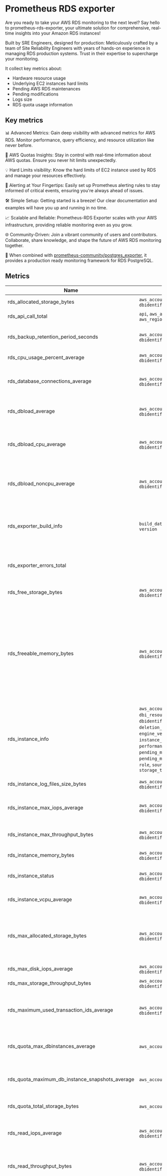 # Prometheus RDS exporter

Are you ready to take your AWS RDS monitoring to the next level? Say hello to prometheus-rds-exporter, your ultimate solution for comprehensive, real-time insights into your Amazon RDS instances!

Built by SRE Engineers, designed for production: Meticulously crafted by a team of Site Reliability Engineers with years of hands-on experience in managing RDS production systems. Trust in their expertise to supercharge your monitoring.

It collect key metrics about:

- Hardware resource usage
- Underlying EC2 instances hard limits
- Pending AWS RDS maintenances
- Pending modifications
- Logs size
- RDS quota usage information

## Key metrics

📊 Advanced Metrics: Gain deep visibility with advanced metrics for AWS RDS. Monitor performance, query efficiency, and resource utilization like never before.

🧩 AWS Quotas Insights: Stay in control with real-time information about AWS quotas. Ensure you never hit limits unexpectedly.

💡 Hard Limits visibility: Know the hard limits of EC2 instance used by RDS and manage your resources effectively.

🔔 Alerting at Your Fingertips: Easily set up Prometheus alerting rules to stay informed of critical events, ensuring you're always ahead of issues.

🛠️ Simple Setup: Getting started is a breeze! Our clear documentation and examples will have you up and running in no time.

📈 Scalable and Reliable: Prometheus-RDS Exporter scales with your AWS infrastructure, providing reliable monitoring even as you grow.

🌐 Community-Driven: Join a vibrant community of users and contributors. Collaborate, share knowledge, and shape the future of AWS RDS monitoring together.

🚀 When combined with [prometheus-community/postgres_exporter](https://github.com/prometheus-community/postgres_exporter), it provides a production ready monitoring framework for RDS PostgreSQL.

## Metrics

| Name | Labels | Description |
| ---- | ------ | ----------- |
| rds_allocated_storage_bytes | `aws_account_id`, `aws_region`, `dbidentifier` | Allocated storage |
| rds_api_call_total | `api`, `aws_account_id`, `aws_region` | Number of call to AWS API |
| rds_backup_retention_period_seconds | `aws_account_id`, `aws_region`, `dbidentifier` | Automatic DB snapshots retention period |
| rds_cpu_usage_percent_average | `aws_account_id`, `aws_region`, `dbidentifier` | Instance CPU used |
| rds_database_connections_average | `aws_account_id`, `aws_region`, `dbidentifier` | The number of client network connections to the database instance |
| rds_dbload_average | `aws_account_id`, `aws_region`, `dbidentifier` | Number of active sessions for the DB engine |
| rds_dbload_cpu_average | `aws_account_id`, `aws_region`, `dbidentifier` | Number of active sessions where the wait event type is CPU |
| rds_dbload_noncpu_average | `aws_account_id`, `aws_region`, `dbidentifier` | Number of active sessions where the wait event type is not CPU |
| rds_exporter_build_info | `build_date`, `commit_sha`, `version` | A metric with constant '1' value labeled by version from which exporter was built |
| rds_exporter_errors_total | | Total number of errors encountered by the exporter |
| rds_free_storage_bytes | `aws_account_id`, `aws_region`, `dbidentifier` | Free storage on the instance |
| rds_freeable_memory_bytes | `aws_account_id`, `aws_region`, `dbidentifier` | Amount of available random access memory. For MariaDB, MySQL, Oracle, and PostgreSQL DB instances, this metric reports the value of the MemAvailable field of /proc/meminfo |
| rds_instance_info | `aws_account_id`, `aws_region`, `dbi_resource_id`, `dbidentifier`, `deletion_protection`, `engine`, `engine_version`, `instance_class`, `multi_az`, `performance_insights_enabled`, `pending_maintenance`, `pending_modified_values`, `role`, `source_dbidentifier`, `storage_type` | RDS instance information |
| rds_instance_log_files_size_bytes | `aws_account_id`, `aws_region`, `dbidentifier` | Total of log files on the instance |
| rds_instance_max_iops_average | `aws_account_id`, `aws_region`, `dbidentifier` | Maximum IOPS of underlying EC2 instance |
| rds_instance_max_throughput_bytes | `aws_account_id`, `aws_region`, `dbidentifier` | Maximum throughput of underlying EC2 instance |
| rds_instance_memory_bytes | `aws_account_id`, `aws_region`, `dbidentifier` | Instance memory |
| rds_instance_status | `aws_account_id`, `aws_region`, `dbidentifier` | Instance status (1: ok, 0: can't scrap metrics) |
| rds_instance_vcpu_average | `aws_account_id`, `aws_region`, `dbidentifier` | Total vCPU for this isntance class |
| rds_max_allocated_storage_bytes | `aws_account_id`, `aws_region`, `dbidentifier` | Upper limit in gibibytes to which Amazon RDS can automatically scale the storage of the DB instance |
| rds_max_disk_iops_average | `aws_account_id`, `aws_region`, `dbidentifier` | Max IOPS for the instance |
| rds_max_storage_throughput_bytes | `aws_account_id`, `aws_region`, `dbidentifier` | Max storage throughput |
| rds_maximum_used_transaction_ids_average | `aws_account_id`, `aws_region`, `dbidentifier` | Maximum transaction IDs that have been used. Applies to only PostgreSQL |
| rds_quota_max_dbinstances_average | `aws_account_id`, `aws_region` | Maximum number of RDS instances allowed in the AWS account |
| rds_quota_maximum_db_instance_snapshots_average | `aws_account_id`, `aws_region` | Maximum number of manual DB instance snapshots |
| rds_quota_total_storage_bytes | `aws_account_id`, `aws_region` | Maximum total storage for all DB instances |
| rds_read_iops_average | `aws_account_id`, `aws_region`, `dbidentifier` | Average number of disk read I/O operations per second |
| rds_read_throughput_bytes | `aws_account_id`, `aws_region`, `dbidentifier` | Average number of bytes read from disk per second |
| rds_replica_lag_seconds | `aws_account_id`, `aws_region`, `dbidentifier` | For read replica configurations, the amount of time a read replica DB instance lags behind the source DB instance. Applies to MariaDB, Microsoft SQL Server, MySQL, Oracle, and PostgreSQL read replicas |
| rds_replication_slot_disk_usage_average | `aws_account_id`, `aws_region`, `dbidentifier` | Disk space used by replication slot files. Applies to PostgreSQL |
| rds_swap_usage_bytes | `aws_account_id`, `aws_region`, `dbidentifier` | Amount of swap space used on the DB instance. This metric is not available for SQL Server |
| rds_usage_allocated_storage_average | `aws_account_id`, `aws_region` | Total storage used by AWS RDS instances |
| rds_usage_db_instances_average | `aws_account_id`, `aws_region` | AWS RDS instance count |
| rds_usage_manual_snapshots_average | `aws_account_id`, `aws_region` | Manual snapshots count |
| rds_write_iops_average | `aws_account_id`, `aws_region`, `dbidentifier` | Average number of disk write I/O operations per second |
| rds_write_throughput_bytes | `aws_account_id`, `aws_region`, `dbidentifier` | Average number of bytes written to disk per second |
| up | | Was the last scrape of RDS successful |

<details>
  <summary>Standard Go and Prometheus metrics are also available</summary>

| Name   | Labels | Description |
| ------ | -------| ----------- |
| go_gc_duration_seconds | `quantile` | A summary of the pause duration of garbage collection cycles. |
| go_goroutines | | Number of goroutines that currently exist. |
| go_info | `version` | Information about the Go environment. |
| go_memstats_alloc_bytes | | Number of bytes allocated and still in use. |
| go_memstats_alloc_bytes_total | | Total number of bytes allocated, even if freed. |
| go_memstats_buck_hash_sys_bytes | | Number of bytes used by the profiling bucket hash table. |
| go_memstats_frees_total | | Total number of frees. |
| go_memstats_gc_sys_bytes | | Number of bytes used for garbage collection system metadata. |
| go_memstats_heap_alloc_bytes | | Number of heap bytes allocated and still in use. |
| go_memstats_heap_idle_bytes | | Number of heap bytes waiting to be used. |
| go_memstats_heap_inuse_bytes | | Number of heap bytes that are in use. |
| go_memstats_heap_objects | | Number of allocated objects. |
| go_memstats_heap_released_bytes | | Number of heap bytes released to OS. |
| go_memstats_heap_sys_bytes | | Number of heap bytes obtained from system. |
| go_memstats_last_gc_time_seconds | | Number of seconds since 1970 of last garbage collection. |
| go_memstats_lookups_total | | Total number of pointer lookups. |
| go_memstats_mallocs_total | | Total number of mallocs. |
| go_memstats_mcache_inuse_bytes | | Number of bytes in use by mcache structures. |
| go_memstats_mcache_sys_bytes | | Number of bytes used for mcache structures obtained from system. |
| go_memstats_mspan_inuse_bytes | | Number of bytes in use by mspan structures. |
| go_memstats_mspan_sys_bytes | | Number of bytes used for mspan structures obtained from system. |
| go_memstats_next_gc_bytes | | Number of heap bytes when next garbage collection will take place. |
| go_memstats_other_sys_bytes | | Number of bytes used for other system allocations. |
| go_memstats_stack_inuse_bytes | | Number of bytes in use by the stack allocator. |
| go_memstats_stack_sys_bytes | | Number of bytes obtained from system for stack allocator. |
| go_memstats_sys_bytes | | Number of bytes obtained from system. |
| go_threads | | Number of OS threads created. |
| promhttp_metric_handler_requests_in_flight | | Current number of scrapes being served. |
| promhttp_metric_handler_requests_total | `code` | Total number of scrapes by HTTP status code. |

</details>

## Dashboard

Grafana dashoards are available on Grafana labs:

<table>
<tr>
<td>

![Instances overview](docs/screenshots/instances-overview.png)

<a href="https://grafana.com/grafana/dashboards/19647/">RDS instances overview</a> (ID `19647`)
</td>
<td>

![Instance details](docs/screenshots/instance-details.png)

<a href="https://grafana.com/grafana/dashboards/19646/">RDS instance details</a> (ID: `19646`)
</td>
<td>

![RDS exporters](docs/screenshots/rds-exporter.png)

<a href="https://grafana.com/grafana/dashboards/19679/">RDS exporters</a> (ID: `19679`)
</td>
</tr>
</table>

## Configuration

Configuration could be defined in `.prometheus-rds-exporter.yaml` or environment variables (format `PROMETHEUS_RDS_EXPORTER_<PARAMETER_NAME>`).

| Parameter | Description | Default |
| --- | --- | --- |
| aws-assume-role-arn | AWS IAM ARN role to assume to fetch metrics | |
| aws-assume-role-session | AWS assume role session name | prometheus-rds-exporter |
| collect-logs-size | Collect AWS instances logs size (AWS RDS API) | true |
| collect-maintenances | Collect AWS instances maintenances (AWS RDS API) | true |
| collect-quotas | Collect AWS RDS quotas (AWS quotas API) | true |
| collect-usages | Collect AWS RDS usages (AWS Cloudwatch API) | true |
| debug | Enable debug mode | |
| listen-address | Address to listen on for web interface | :9043 |
| log-format | Log format (`text` or `json`) | json |
| metrics-path | Path under which to expose metrics | /metrics |

Configuration parameters priorities:

1. `$HOME/.prometheus-rds-exporter.yaml` file
2. `.prometheus-rds-exporter.yaml` file
3. Environment variables
4. Command line flags

### AWS authentication

Prometheus RDS exporter needs read only AWS IAM permissions to fetch metrics from AWS RDS, CloudWatch, EC2 and ServiceQuota AWS APIs.

Standard AWS authentication methods (AWS credentials, SSO and assume role), see <https://docs.aws.amazon.com/cli/latest/userguide/cli-configure-envvars.html>.

If you are running on [AWS EKS](https://aws.amazon.com/eks/), we strongly recommend to use [IRSA](https://docs.aws.amazon.com/eks/latest/userguide/iam-roles-for-service-accounts.html)

Minimal required IAM permissions:

```yaml
{
    "Version": "2012-10-17",
    "Statement": [
        {
            "Sid": "AllowFetchingRDSMetrics",
            "Effect": "Allow",
            "Action": [
                "cloudwatch:GetMetricData",
                "ec2:DescribeInstanceTypes",
                "rds:DescribeAccountAttributes",
                "rds:DescribeDBInstances",
                "rds:DescribeDBLogFiles",
                "rds:DescribePendingMaintenanceActions",
                "servicequotas:GetServiceQuota"
            ],
            "Resource": "*"
        }
    ]
}
```

## Installation

### Locally

1. Connect on AWS with any method

    ```bash
    aws configure
    ```

2. Start application

    ```bash
    prometheus-rds-exporter
    ```

### Docker

1. Connect on AWS with any method

2. Start application

    ```bash
    docker run -p 9043:9043 -e AWS_PROFILE=${AWS_PROFILE} -v $HOME/.aws:/app/.aws public.ecr.aws/qonto/prometheus-rds-exporter:latest
    ```

### EKS (using IRSA and Helm)

1. Create an IAM policy

    ```bash
    IAM_POLICY_NAME=prometheus-rds-exporter
    aws iam create-policy --policy-name ${IAM_POLICY_NAME} --policy-document file://configs/aws/policy.json
    ```

2. Create IAM role and EKS service account

    ```bash
    IAM_ROLE_NAME=prometheus-rds-exporter
    EKS_CLUSTER_NAME=default # Replace with your EKS cluster name
    KUBERNETES_NAMESPACE=default # Replace with the namespace that you want to use
    KUBERNETES_SERVICE_ACCOUNT_NAME=prometheus-rds-exporter
    AWS_ACCOUNT_ID=$(aws sts get-caller-identity --query "Account" --output text) # Replace with your AWS ACCOUNT ID
    eksctl create iamserviceaccount --cluster ${EKS_CLUSTER_NAME} --namespace ${KUBERNETES_NAMESPACE} --name ${KUBERNETES_SERVICE_ACCOUNT_NAME} --role-name ${IAM_ROLE_NAME} --attach-policy-arn arn:aws:iam::${AWS_ACCOUNT_ID}:policy/${IAM_POLICY_NAME} --approve
    ```

3. Deploy chart with service account annotation

    ```bash
    helm install prometheus-rds-exporter oci://public.ecr.aws/qonto/prometheus-rds-exporter-chart --namespace ${KUBERNETES_NAMESPACE} --set serviceAccount.annotations."eks\.amazonaws\.com\/role-arn"="arn:aws:iam::${AWS_ACCOUNT_ID}:role/${IAM_ROLE_NAME}"
    ```

### Terraform

You can take example on Terraform code in `configs/terraform/`.

## Alternative

[percona/rds_exporter](https://github.com/percona/rds_exporter) and [mtanda/rds_enhanced_monitoring_exporter](https://github.com/mtanda/rds_enhanced_monitoring_exporter) are great alternatives.

[prometheus/cloudwatch_exporter](https://github.com/prometheus/cloudwatch_exporter) could be used to collect additional CloudWatch metrics.

## Contribute

See CONTRIBUTING.md

## Development

### Running the tests

Execute golang tests:

```bash
make test
```

Execute Helm chart tests:

```bash
make helm-test # Helm unit test
make kubeconform # Kubernetes manifest validation
```

### Development environment

You can start a simple development environment using the Docker compose configuration in `/scripts/prometheus`.

It will start and configure Grafana, Prometheus, and the RDS exporter:

1. Connect on AWS using the AWS CLI

1. Launch development stack

    ```bash
    cd scripts/prometheus
    docker compose up --build
    ```

1. Connect on the services

    - Grafana: <http://localhost:3000> (credential: admin/hackme)
    - Prometheus: <http://localhost:9090>
    - Prometheus RDS exporter: <http://localhost:9043>
